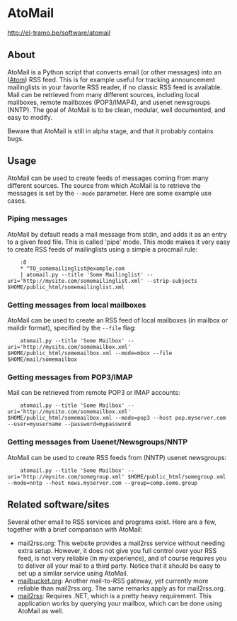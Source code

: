 # AtoMail

<http://el-tramo.be/software/atomail>

## About

AtoMail is a Python script that converts email (or other messages) into an 
([Atom](http://www.ietf.org/rfc/rfc4287)) RSS feed. This is for example 
useful for tracking announcement mailinglists in your favorite RSS reader, if no classic RSS feed is available.
Mail can be retrieved from many different sources, including local mailboxes, remote mailboxes (POP3/IMAP4), and usenet newsgroups (NNTP). The goal of AtoMail is to be clean, modular, well documented, and easy to modify.

Beware that AtoMail is still in alpha stage, and that it probably contains
bugs.


## Usage

AtoMail can be used to create feeds of messages coming from many different sources. The source from which AtoMail is to retrieve the messages is set by the `--mode` parameter. Here are some example use cases.

### Piping messages

AtoMail by default reads a mail message from stdin, and adds it as an entry to a given feed file. This is called 'pipe' mode. This mode makes it very easy to create RSS feeds of mailinglists using a simple a procmail rule:

		:0
		* ^TO_somemailinglist@example.com
		| atomail.py --title 'Some Mailinglist' --uri='http://mysite.com/somemailinglist.xml' --strip-subjects $HOME/public_html/somemailinglist.xml

### Getting messages from local mailboxes

AtoMail can be used to create an RSS feed of local mailboxes (in mailbox or maildir format), specified by the `--file` flag:

		atomail.py --title 'Some Mailbox' --uri='http://mysite.com/somemailbox.xml' $HOME/public_html/somemailbox.xml --mode=mbox --file $HOME/mail/somemailbox

### Getting messages from POP3/IMAP

Mail can be retrieved from remote POP3 or IMAP accounts:

		atomail.py --title 'Some Mailbox' --uri='http://mysite.com/somemailbox.xml' $HOME/public_html/somemailbox.xml --mode=pop3 --host pop.myserver.com --user=myusername --password=mypassword


### Getting messages from Usenet/Newsgroups/NNTP

AtoMail can be used to create RSS feeds from (NNTP) usenet newsgroups:

		atomail.py --title 'Some Mailbox' --uri='http://mysite.com/somegroup.xml' $HOME/public_html/somegroup.xml --mode=nntp --host news.myserver.com --group=comp.some.group

## Related software/sites

Several other email to RSS services and programs exist. Here are a few, together with a brief comparison with AtoMail:

- mail2rss.org: This website provides a mail2rss service without needing extra setup. However, it does not give you full control over your RSS feed, is not very reliable (in my experience), and of course requires you to deliver all your mail to a third party. Notice that it should be easy to set up a similar service using AtoMail.
- [mailbucket.org](http://mailbucket.org/): Another mail-to-RSS gateway, yet currently more reliable than mail2rss.org. The same remarks apply as for mail2rss.org.
- [mail2rss](http://mail2rss.sourceforge.net/): Requires .NET, which is a pretty heavy requirement. This application works by querying your mailbox, which can be done using AtoMail as well.
